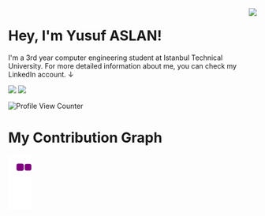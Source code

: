 <img align='right' src="https://github-readme-stats.vercel.app/api?username=yusuufaslan&show_icons=true">

# Hey, I'm Yusuf ASLAN! 
I'm a 3rd year computer engineering student at Istanbul Technical University.
For more detailed information about me, you can check my LinkedIn account. &#8595;


[![](https://img.shields.io/badge/Add%20Contact-LinkedIn-blue)](https://www.linkedin.com/in/yusuf-aslan-47052b1b6/)
[![](https://img.shields.io/github/followers/yusuufaslan?style=social)](https://www.github.com/yusuufaslan)

![Profile View Counter](https://komarev.com/ghpvc/?username=yusuufaslan)

# My Contribution Graph
![snake gif](https://github.com/yusuufaslan/yusuufaslan/blob/output/github-contribution-grid-snake.gif)

<!--

- 🔭 I’m currently working on ...
- 🌱 I’m currently learning ...
- 👯 I’m looking to collaborate on ...
- 🤔 I’m looking for help with ...
- 💬 Ask me about ...
- 📫 How to reach me: ...
- 😄 Pronouns: ...
- ⚡ Fun fact: ...
-->
